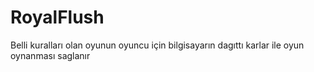 # RoyalFlush
Belli kuralları olan oyunun oyuncu için bilgisayarın dagıttı karlar ile oyun oynanması saglanır
